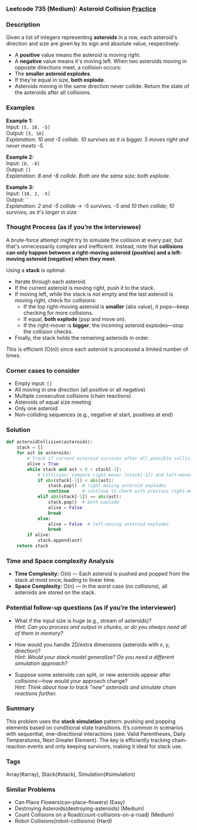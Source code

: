 ### Leetcode 735 (Medium): Asteroid Collision [Practice](https://leetcode.com/problems/asteroid-collision)

### Description  
Given a list of integers representing **asteroids** in a row, each asteroid's direction and size are given by its sign and absolute value, respectively:
- A **positive** value means the asteroid is moving right.
- A **negative** value means it's moving left.
When two asteroids moving in opposite directions meet, a collision occurs:
- The **smaller asteroid explodes**.
- If they're equal in size, **both explode**.
- Asteroids moving in the same direction never collide.
Return the state of the asteroids after all collisions.

### Examples  

**Example 1:**  
Input: `[5, 10, -5]`  
Output: `[5, 10]`  
*Explanation: 10 and -5 collide. 10 survives as it is bigger. 5 moves right and never meets -5.*

**Example 2:**  
Input: `[8, -8]`  
Output: `[]`  
*Explanation: 8 and -8 collide. Both are the same size; both explode.*

**Example 3:**  
Input: `[10, 2, -5]`  
Output: ``  
*Explanation: 2 and -5 collide → -5 survives. -5 and 10 then collide; 10 survives, as it's larger in size.*

### Thought Process (as if you’re the interviewee)  
A brute-force attempt might try to simulate the collision at every pair, but that's unnecessarily complex and inefficient. Instead, note that **collisions can only happen between a right-moving asteroid (positive) and a left-moving asteroid (negative) when they meet**.

Using a **stack** is optimal:
- Iterate through each asteroid.
- If the current asteroid is moving right, push it to the stack.
- If moving left, while the stack is not empty and the last asteroid is moving right, check for collisions:
  - If the top right-moving asteroid is **smaller** (abs value), it pops—keep checking for more collisions.
  - If equal, **both explode** (pop and move on).
  - If the right-mover is **bigger**, the incoming asteroid explodes—stop the collision checks.
- Finally, the stack holds the remaining asteroids in order.

This is efficient (O(n)) since each asteroid is processed a limited number of times.

### Corner cases to consider  
- Empty input: `[]`
- All moving in one direction (all positive or all negative)
- Multiple consecutive collisions (chain reactions)
- Asteroids of equal size meeting
- Only one asteroid
- Non-colliding sequences (e.g., negative at start, positives at end)

### Solution

```python
def asteroidCollision(asteroids):
    stack = []
    for ast in asteroids:
        # Track if current asteroid survives after all possible collisions
        alive = True
        while stack and ast < 0 < stack[-1]:
            # Collision: compare right-mover (stack[-1]) and left-mover (ast)
            if abs(stack[-1]) < abs(ast):
                stack.pop()  # right-moving asteroid explodes
                continue     # continue to check with previous right-mover
            elif abs(stack[-1]) == abs(ast):
                stack.pop()  # both explode
                alive = False
                break
            else:
                alive = False  # left-moving asteroid explodes
                break
        if alive:
            stack.append(ast)
    return stack
```

### Time and Space complexity Analysis  

- **Time Complexity:** O(n) — Each asteroid is pushed and popped from the stack at most once, leading to linear time.
- **Space Complexity:** O(n) — In the worst case (no collisions), all asteroids are stored on the stack.

### Potential follow-up questions (as if you’re the interviewer)  

- What if the input size is huge (e.g., stream of asteroids)?  
  *Hint: Can you process and output in chunks, or do you always need all of them in memory?*

- How would you handle 2D/extra dimensions (asteroids with x, y, direction)?  
  *Hint: Would your stack model generalize? Do you need a different simulation approach?*

- Suppose some asteroids can split, or new asteroids appear after collisions—how would your approach change?  
  *Hint: Think about how to track "new" asteroids and simulate chain reactions further.*

### Summary
This problem uses the **stack simulation** pattern: pushing and popping elements based on conditional state transitions. It’s common in scenarios with sequential, one-directional interactions (see: Valid Parentheses, Daily Temperatures, Next Greater Element). The key is efficiently tracking chain-reaction events and only keeping survivors, making it ideal for stack use.

### Tags
Array(#array), Stack(#stack), Simulation(#simulation)

### Similar Problems
- Can Place Flowers(can-place-flowers) (Easy)
- Destroying Asteroids(destroying-asteroids) (Medium)
- Count Collisions on a Road(count-collisions-on-a-road) (Medium)
- Robot Collisions(robot-collisions) (Hard)
